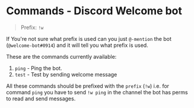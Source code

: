 # Commands - Discord Welcome bot

> Prefix: `!w`

If You're not sure what prefix is used can you just `@-mention` the bot (`@welcome-bot#0914`) and it will tell you what prefix is used.

These are the commands currently available:
1. `ping` - Ping the bot.
2. `test` - Test by sending welcome message

All these commands should be prefixed with the `prefix` (`!w`) i.e. for command `ping` you have to send `!w ping` in the channel the bot has perms to read and send messages.
